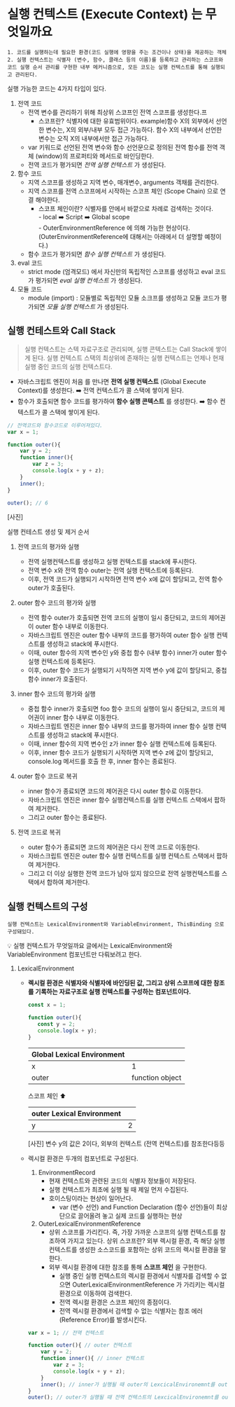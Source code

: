 # 실행 컨텍스트 (Execute Context) 는 무엇일까요

`1. 코드를 실행하는데 필요한 환경(코드 실행에 영향을 주는 조건이나 상태)을 제공하는 객체`   
`2. 실행 컨텍스트는 식별자 (변수, 함수, 클래스 등의 이름)를 등록하고 관리하는 스코프와 코드 실행 순서 관리를 구현한 내부 메커니즘으로, 모든 코도는 실행 컨텍스트를 통해 실행되고 관리된다.`

실행 가능한 코드는 4가지 타입이 있다.
1. 전역 코드 
    - 전역 변수를 관리하기 위해 최상위 스코프인 전역 스코프를 생성한다.프
      - 스코프란? 식별자에 대한 유효범위이다.
        example)함수 X의 외부에서 선언한 변수는, X의 외부/내부 모두 접근 가능하다.
                함수 X의 내부에서 선언한 변수는 오직 X의 내부에서만 접근 가능하다.
    - var 키워드로 선언된 전역 변수와 함수 선언문으로 정의된 전역 함수를 전역 객체 (window)의 프로퍼티와 메서드로 바인딩한다.
    - 전역 코드가 평가되면 *_전역 실행 컨텍스트_* 가 생성된다.
2. 함수 코드
    - 지역 스코프를 생성하고 지역 변수, 매개변수, arguments 객채를 관리한다.
    - 지역 스코프를 전역 스코프에서 시작하는 스코프 체인 (Scope Chain) 으로 연결 해야한다.
      - 스코프 체인이란? 식별자를 안에서 바깥으로 차례로 검색하는 것이다.   
                    - local ➡️ Script ➡️ Global️ scope   
                    - OuterEnvironmentReference 에 의해 가능한 현상이다. (OuterEnvironmentReference에 대해서는 아래에서 더 설명할 예정이다.)
    - 함수 코드가 평가되면 *_함수 실행 컨텍스트_* 가 생성된다.
3. eval 코드
    - strict mode (엄격모드) 에서 자신만의 독립적인 스코프를 생성하고 eval 코드가 평가되면 *_eval 실행 컨섹스트_* 가 생성된다.
4. 모듈 코드
    - module (import) : 모듈별로 독립적인 모듈 소크프를 생성하고 모듈 코드가 평가되면 *_모듈 실행 컨텍스트_* 가 생성된다.

## 실행 컨테스트와 Call Stack 

> 실행 컨텍스트는 스텍 자료구조로 관리되며, 실행 콘텍스트는 Call Stack에 쌓이게 된다.
> 실행 컨텍스트 스택의 최상위에 존재하는 실행 컨텍스트는 언제나 현재 실행 중인 코드의 실행 컨텍스트다.

- 자바스크립트 엔진이 처음 <Script></Script> 를 만나면 **전역 실행 컨텍스트** (Global Execute Context)를 생성한다. ➡️ 전역 컨텍스트가 콜 스택에 쌓이게 된다.
- 함수가 호출되면 함수 코드를 평가하여 **함수 실행 콘텍스트** 를 생성한다. ➡️ 함수 컨텍스트가 콜 스택에 쌓이게 된다.

```Javascript
// 전역코드와 함수코드로 이루어져있다.
var x = 1;

function outer(){
    var y = 2;
    function inner(){
        var z = 3;
        console.log(x + y + z);
    }
    inner();
}

outer(); // 6
```

[사진]

실행 컨테스트 생성 및 제거 순서
1. 전역 코드의 평가와 실행
   - 전역 실행컨텍스트를 생성하고 실행 컨텍스트를 stack에 푸시한다.
   - 전역 변수 x와 전역 함수 outer는 전역 실행 컨텍스트에 등록된다.
   - 이후, 전역 코드가 실행되기 시작하면 전역 변수 x에 값이 할당되고, 전역 함수 outer가 호출된다.
   
2. outer 함수 코드의 평가와 실행
   - 전역 함수 outer가 호출되면 전역 코드의 실행이 일시 중단되고, 코드의 제어권이 outer 함수 내부로 이동한다.
   - 자바스크립트 엔진은 outer 함수 내부의 코드를 평가하여 outer 함수 실행 컨텍스트를 생성하고 stack에 푸시한다.
   - 이때, outer 함수의 지역 변수인 y와 중첩 함수 (내부 함수) inner가 outer 함수 실행 컨텍스트에 등록된다.
   - 이후, outer 함수 코드가 실행되기 시작하면 지역 변수 y에 값이 할당되고, 중첩 함수 inner가 호출된다.
   
3. inner 함수 코드의 평가와 실행
   - 중첩 함수 inner가 호출되면 foo 함수 코드의 실행이 일시 중단되고, 코드의 제어권이 inner 함수 내부로 이동한다.
   - 자바스크립트 엔진은 inner 함수 내부의 코드를 평가하여 inner 함수 실행 컨텍스트를 생성하고 stack에 푸시한다.
   - 이때, inner 함수의 지역 변수인 z가 inner 함수 실행 컨텍스트에 등록된다.
   - 이후, inner 함수 코드가 실행되기 시작하면 지역 변수 z에 값이 할당되고, console.log 메서드를 호출 한 후, inner 함수는 종료된다.
   
4. outer 함수 코드로 복귀
   - inner 함수가 종료되면 코드의 제어권은 다시 outer 함수로 이동한다.
   - 자바스크립트 엔진은 inner 함수 실행컨텍스트를 실행 컨텍스트 스택에서 팝하여 제거한다.
   - 그리고 outer 함수는 종료된다.
   
5. 전역 코드로 복귀
   - outer 함수가 종료되면 코드의 제어권은 다시 전역 코드로 이동한다.
   - 자바스크립트 엔진은 outer 함수 실행 컨텍스트를 실행 컨텍스트 스택에서 팝하여 제거한다.
   - 그리고 더 이상 실행한 전역 코드가 남아 있지 않으므로 전역 실행컨텍스트를 스택에서 합하여 제거한다.

## 실행 컨텍스트의 구성

`실행 컨텍스트는 LexicalEnvironment와 VariableEnvironment, ThisBinding 으로 구성돼있다.`

💡 실행 컨텍스트가 무엇일까요 글에서는 LexicalEnvironment와 VariableEnvironment 컴포넌트만 다뤄보려고 한다.
1. LexicalEnvironment
   - **렉시컬 환경은 식별자와 식별자에 바인딩된 값, 그리고 상위 스코프에 대한 참조를 기록하는 자료구조로 실행 컨텍스트를 구성하는 컴포넌트이다.**
     
     ```Javascript
     const x = 1;
     
     function outer(){
        const y = 2;
        console.log(x + y);
     }
     ```   
     
     |Global Lexical Environment||
     |---|---|
     |x|1|
     |outer|function object|
        
     스코프 체인 ⬆︎
     
     |outer Lexical Environment||
     |---|---|
     |y|2|
     
     [사진]
     변수 y의 값은 2이다, 외부의 컨텍스트 (전역 컨텍스트)를 참조한다등등
       
    - 렉시컬 환경은 두개의 컴포넌트로 구성된다.
      1. EnvironmentRecord
         - 현재 컨텍스트와 관련된 코드의 식별자 정보들이 저장된다.
         - 실행 컨텍스트가 최초에 실행 될 때 제일 먼저 수집된다.
         - 호이스팅이라는 현상이 일어난다.
            - var (변수 선언) and Function Declaration (함수 선언)들이 최상단으로 끌어올려 놓고 실제 코드를 실행하는 현상
      2. OuterLexicalEnvironmentReference
         - 상위 스코프를 가리킨다.
            즉, 가장 가까운 스코프의 실행 컨텍스트를 참조하여 가지고 있는다.
         상위 스코프란? 외부 렉시컬 환경, 즉 해당 실행 컨텍스트를 생성한 소스코드를 포함하는 상위 코드의 렉시컬 환경을 말한다.
         - 외부 렉시컬 환경에 대한 참조를 통해 **스코프 체인** 을 구현한다.
            - 실행 중인 실행 컨텍스트의 렉시컬 환경에서 식별자를 검색할 수 없으면 OuterLexicalEnvironmentReference 가 가리키는 렉시컬 환경으로 이동하여 검색한다.
            - 전역 렉시컬 환경은 스코프 체인의 종점이다.
            - 전역 렉시컬 환경에서 검색할 수 없는 식별자는 참조 에러 (Reference Error)를 발생시킨다.
    
        ```Javascript
      var x = 1; // 전역 컨텍스트
      
      function outer(){ // outer 컨텍스트
            var y = 2;
            function inner(){ // inner 컨텍스트
                var z = 3;
                console.log(x + y + z);
            }
            inner(); // inner가 실행될 때 outer의 LexcicalEnvironemnt를 outerEnvironmentReference로 참조한다.
      }
      outer(); // outer가 실행될 때 전역 컨텍스트의 LexcicalEnvironemnt를 outerEnvironmentReference로 참조한다.
      ```